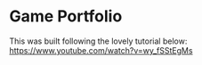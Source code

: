 # Game Portfolio

This was built following the lovely tutorial below:</br>
https://www.youtube.com/watch?v=wy_fSStEgMs

</br>
</br>
